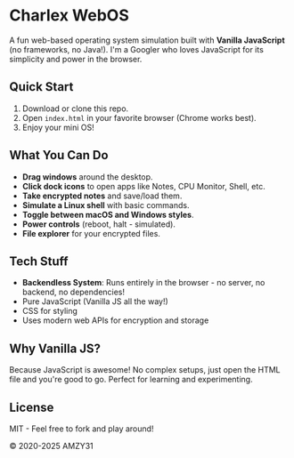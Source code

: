 # Charlex WebOS

A fun web-based operating system simulation built with **Vanilla JavaScript** (no frameworks, no Java!). I'm a Googler who loves JavaScript for its simplicity and power in the browser.

## Quick Start

1. Download or clone this repo.
2. Open `index.html` in your favorite browser (Chrome works best).
3. Enjoy your mini OS!

## What You Can Do

- **Drag windows** around the desktop.
- **Click dock icons** to open apps like Notes, CPU Monitor, Shell, etc.
- **Take encrypted notes** and save/load them.
- **Simulate a Linux shell** with basic commands.
- **Toggle between macOS and Windows styles**.
- **Power controls** (reboot, halt - simulated).
- **File explorer** for your encrypted files.

## Tech Stuff

- **Backendless System**: Runs entirely in the browser - no server, no backend, no dependencies!
- Pure JavaScript (Vanilla JS all the way!)
- CSS for styling
- Uses modern web APIs for encryption and storage

## Why Vanilla JS?

Because JavaScript is awesome! No complex setups, just open the HTML file and you're good to go. Perfect for learning and experimenting.

## License

MIT - Feel free to fork and play around!

© 2020-2025 AMZY31
